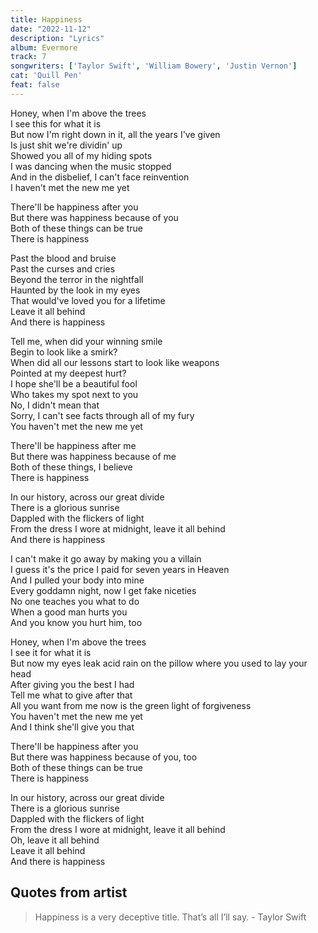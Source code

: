 ```yaml
---
title: Happiness
date: "2022-11-12"
description: "Lyrics"
album: Evermore
track: 7
songwriters: ['Taylor Swift', 'William Bowery', 'Justin Vernon']
cat: 'Quill Pen'
feat: false
---
```

<p className="verse-one">
Honey, when I'm above the trees <br />
I see this for what it is <br />
But now I'm right down in it, all the years I've given <br />
Is just shit we're dividin' up <br />
Showed you all of my hiding spots <br />
I was dancing when the music stopped <br />
And in the disbelief, I can't face reinvention <br />
I haven't met the new me yet <br />
</p>
<p className="chorus">
There'll be happiness after you <br />
But there was happiness because of you <br />
Both of these things can be true <br />
There is happiness <br />
</p>
<p className="post-chorus">
Past the blood and bruise <br />
Past the curses and cries <br />
Beyond the terror in the nightfall <br />
Haunted by the look in my eyes <br />
That would've loved you for a lifetime <br />
Leave it all behind <br />
And there is happiness <br />
</p>
<p className="verse-two">
Tell me, when did your winning smile <br />
Begin to look like a smirk? <br />
When did all our lessons start to look like weapons <br />
Pointed at my deepest hurt? <br />
I hope she'll be a beautiful fool <br />
Who takes my spot next to you <br />
No, I didn't mean that <br />
Sorry, I can't see facts through all of my fury <br />
You haven't met the new me yet <br />
</p>
<p className="chorus">
There'll be happiness after me <br />
But there was happiness because of me <br />
Both of these things, I believe <br />
There is happiness <br />
</p>
<p className="post-chorus">
In our history, across our great divide <br />
There is a glorious sunrise <br />
Dappled with the flickers of light <br />
From the dress I wore at midnight, leave it all behind <br />
And there is happiness <br />
</p>
<p className="bridge">
I can't make it go away by making you a villain <br />
I guess it's the price I paid for seven years in Heaven <br />
And I pulled your body into mine <br />
Every goddamn night, now I get fake niceties <br />
No one teaches you what to do <br />
When a good man hurts you <br />
And you know you hurt him, too <br />
</p>
<p className="verse-three">
Honey, when I'm above the trees <br />
I see it for what it is <br />
But now my eyes leak acid rain on the pillow where you used to lay your head <br />
After giving you the best I had <br />
Tell me what to give after that <br />
All you want from me now is the green light of forgiveness <br />
You haven't met the new me yet <br />
And I think she'll give you that <br />
</p>
<p className="chorus">
There'll be happiness after you <br />
But there was happiness because of you, too <br />
Both of these things can be true <br />
There is happiness <br />
</p>
<p className="post-chorus">
In our history, across our great divide <br />
There is a glorious sunrise <br />
Dappled with the flickers of light <br />
From the dress I wore at midnight, leave it all behind <br />
Oh, leave it all behind <br />
Leave it all behind <br />
And there is happiness <br />
</p>

## Quotes from artist
<blockquote>
Happiness is a very deceptive title. That’s all I’ll say. - Taylor Swift
</blockquote>